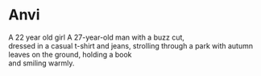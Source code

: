 # Anvi
A 22 year old girl
A	27-year-old	man	with	a	buzz	cut,	
dressed	in	a	casual	t-shirt	and	jeans,
strolling	through	a	park	with	autumn	
leaves	on	the	ground,	holding	a	book	
and
smiling	warmly.

